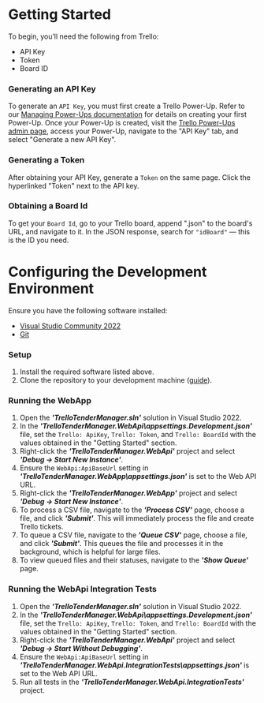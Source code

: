 # Getting Started

To begin, you’ll need the following from Trello:

* API Key
* Token
* Board ID

### Generating an API Key

To generate an `API Key`, you must first create a Trello Power-Up. Refer to our [Managing Power-Ups documentation](https://developer.atlassian.com/cloud/trello/guides/power-ups/) for details on creating your first Power-Up. Once your Power-Up is created, visit the [Trello Power-Ups admin page](https://trello.com/power-ups/admin), access your Power-Up, navigate to the "API Key" tab, and select "Generate a new API Key".

### Generating a Token

After obtaining your API Key, generate a `Token` on the same page. Click the hyperlinked "Token" next to the API key.

### Obtaining a Board Id

To get your `Board Id`, go to your Trello board, append ".json" to the board's URL, and navigate to it. In the JSON response, search for `"idBoard"` — this is the ID you need.

# Configuring the Development Environment

Ensure you have the following software installed:

* [Visual Studio Community 2022](https://www.visualstudio.com/vs/community/)
* [Git](https://git-scm.com/downloads)

### Setup

1. Install the required software listed above.
2. Clone the repository to your development machine ([guide](https://help.github.com/desktop/guides/contributing/working-with-your-remote-repository-on-github-or-github-enterprise)).

### Running the WebApp

1. Open the ***'TrelloTenderManager.sln'*** solution in Visual Studio 2022.
2. In the ***'TrelloTenderManager.WebApi\appsettings.Development.json'*** file, set the `Trello: ApiKey`, `Trello: Token`, and `Trello: BoardId` with the values obtained in the "Getting Started" section.
3. Right-click the ***'TrelloTenderManager.WebApi'*** project and select ***'Debug -> Start New Instance'***.
4. Ensure the `WebApi:ApiBaseUrl` setting in ***'TrelloTenderManager.WebApp\appsettings.json'*** is set to the Web API URL.
5. Right-click the ***'TrelloTenderManager.WebApp'*** project and select ***'Debug -> Start New Instance'***.
6. To process a CSV file, navigate to the ***'Process CSV'*** page, choose a file, and click ***'Submit'***. This will immediately process the file and create Trello tickets.
7. To queue a CSV file, navigate to the ***'Queue CSV'*** page, choose a file, and click ***'Submit'***. This queues the file and processes it in the background, which is helpful for large files.
8. To view queued files and their statuses, navigate to the ***'Show Queue'*** page.

### Running the WebApi Integration Tests

1. Open the ***'TrelloTenderManager.sln'*** solution in Visual Studio 2022.
2. In the ***'TrelloTenderManager.WebApi\appsettings.Development.json'*** file, set the `Trello: ApiKey`, `Trello: Token`, and `Trello: BoardId` with the values obtained in the "Getting Started" section.
3. Right-click the ***'TrelloTenderManager.WebApi'*** project and select ***'Debug -> Start Without Debugging'***.
4. Ensure the `WebApi:ApiBaseUrl` setting in ***'TrelloTenderManager.WebApi.IntegrationTests\appsettings.json'*** is set to the Web API URL.
5. Run all tests in the ***'TrelloTenderManager.WebApi.IntegrationTests'*** project.